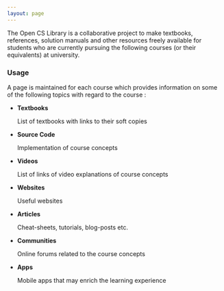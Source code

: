 ```yaml
---
layout: page
---
```


The Open CS Library is a collaborative project to make textbooks, references, solution manuals and
other resources freely available for students who are currently pursuing the following
courses (or their equivalents) at university.

### Usage

A page is maintained for each course which provides information on some of the following topics with regard to the course :

*   **Textbooks**
    
    List of textbooks with links to their soft copies

*   **Source Code**

    Implementation of course concepts

*   **Videos**

    List of links of video explanations of course concepts

*   **Websites**

    Useful websites

*   **Articles**

    Cheat-sheets, tutorials, blog-posts etc.

*   **Communities**

    Online forums related to the course concepts

*   **Apps**

    Mobile apps that may enrich the learning experience